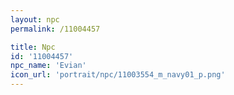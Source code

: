 ```yaml
---
layout: npc
permalink: /11004457

title: Npc
id: '11004457'
npc_name: 'Evian'
icon_url: 'portrait/npc/11003554_m_navy01_p.png'
---
```

